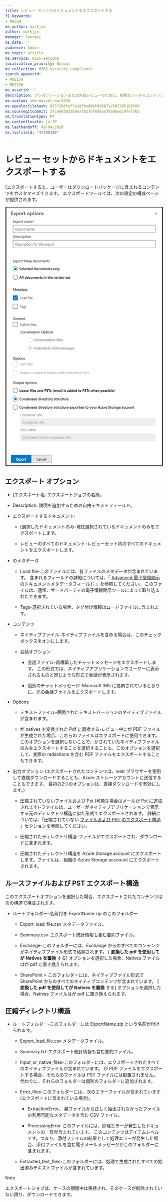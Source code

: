 ```yaml
---
title: レビュー セットからドキュメントをエクスポートする
f1.keywords:
- NOCSH
ms.author: markjjo
author: markjjo
manager: laurawi
ms.date: ''
audience: Admin
ms.topic: article
ms.service: O365-seccomp
localization_priority: Normal
ms.collection: M365-security-compliance
search.appverid:
- MOE150
- MET150
ms.assetid: ''
description: プレゼンテーションまたは外部レビューのために、校閲セットからコンテンツを選択してエクスポートする方法について説明します。
ms.custom: seo-marvel-mar2020
ms.openlocfilehash: 855f1b8fef7a1df6ed86f058b71e5027851b5f0d
ms.sourcegitcommit: 37ce0658336bea7b27bf8d6aa759deadc97e7365
ms.translationtype: MT
ms.contentlocale: ja-JP
ms.lasthandoff: 09/04/2020
ms.locfileid: "47399180"
---
```

# <a name="export-documents-from-a-review-set"></a>レビュー セットからドキュメントをエクスポートする

[エクスポートすると、ユーザーはダウンロードパッケージに含まれるコンテンツをカスタマイズできます。 エクスポートツールでは、次の設定の構成ページが提供されます。

![レビューセットからアイテムをエクスポートするためのオプション](../media/bcfc72c7-4a01-4697-9e16-2965b7f04fdb.png)

## <a name="export-options"></a>エクスポート オプション

- [エクスポート名: エクスポートジョブの名前。

- Description: 説明を追加するための自由テキストフィールド。

- エクスポートするドキュメント:

  - [選択したドキュメントのみ-現在選択されているドキュメントのみをエクスポートします。
  
  - レビューのすべてのドキュメント-レビューセット内のすべてのドキュメントをエクスポートします。

- のメタデータ
  
  - Load file-このファイルには、各ファイルのメタデータが含まれています。 含まれるフィールドの詳細については、「 [Advanced 電子情報開示のドキュメントメタデータフィールド](document-metadata-fields-in-Advanced-eDiscovery.md) 」を参照してください。 このファイルは、通常、サードパーティの電子情報開示ツールによって取り込まれたできます。
  
  - Tags-選択されている場合、タグ付け情報はロードファイルに含まれます。

- コンテンツ
  
  - ネイティブファイル-ネイティブファイルを含める場合は、このチェックボックスをオンにします。
  
  - 会話オプション
    
    - 会話ファイル-再構築したチャットメッセージをエクスポートします。 この形式では、ネイティブアプリケーションでユーザーに表示されるものと同じような形式で会話が表示されます。
    
    - 個別のチャットメッセージ-Microsoft 365 に格納されているとおりに、元の会話ファイルをエクスポートします。

- Options

  - テキストファイル-展開されたテキストバージョンのネイティブファイルが含まれます。
  
  - が natives を変換された Pdf に置換する-レビュー中にが PDF ファイルが生成された場合、これらのファイルはエクスポートに使用できます。 このオプションを選択しないことで、がされていたネイティブファイルのみをエクスポートすることを選択することも、このオプションを選択して、実際の redactions を含む PDF ファイルをエクスポートすることもできます。

- 出力オプション (エクスポートされたコンテンツは、web ブラウザーを使用して直接ダウンロードすることも、Azure ストレージアカウントに送信することもできます。 最初の2つのオプションは、直接ダウンロードを有効にします。)
  
  - 圧縮されていないファイルおよび Pst (可能な場合はメールが Pst に追加されます)-ファイルは、ユーザーがネイティブアプリケーションで表示する元のディレクトリ構造に似た形式でエクスポートされます。  詳細については、「圧縮されていない [ファイルおよび PST のエクスポート構造](#loose-files-and-pst-export-structure) 」セクションを参照してください。
  
  - 圧縮されたディレクトリ構造-ファイルがエクスポートされ、ダウンロードに含まれます。
  
  - 圧縮されたディレクトリ構造を Azure Storage account にエクスポートします。ファイルは、組織の Azure Storage accouunt にエクスポートされます。

## <a name="loose-files-and-pst-export-structure"></a>ルースファイルおよび PST エクスポート構造

このエクスポートオプションを選択した場合、エクスポートされたコンテンツは次の構造で構成されます。

- ルートフォルダー–名前付き ExportName.zip のこのフォルダー
  
  - Export_load_file.csv メタデータファイル。
  
  - Summary.csv-エクスポート統計情報も含む要約ファイル。
  
  - Exchange-このフォルダーには、Exchange からのすべてのコンテンツがネイティブファイル形式で格納されます。 [ **変換した pdf を使用してが Natives を置換** する] オプションを選択した場合、Natives ファイルはが pdf に置き換えられます。
  
  - SharePoint = このフォルダーには、ネイティブファイル形式で SharePoint からのすべてのネイティブコンテンツが含まれています。 [ **変換した pdf を使用してが Natives を置換** する] オプションを選択した場合、Natives ファイルはが pdf に置き換えられます。

## <a name="condensed-directory-structure"></a>圧縮ディレクトリ構造

- ルートフォルダー-このフォルダーには ExportName.zip という名前が付けられます。
  
  - Export_load_file.csv メタデータファイル。
  
  - Summary.txt-エクスポート統計情報も含む要約ファイル。
  
  - Input_or_native_files-このフォルダーには、エクスポートされたすべてのネイティブファイルが含まれています。 が PDF ファイルをエクスポートする場合、それらのファイルは PST ファイルには配置されません。 代わりに、それらのフォルダーは個別のフォルダーに追加されます。
  
  - Error_files-このフォルダーには、次のエラーファイルが含まれています (エクスポートに含まれている場合)。
    
    - ExtractionError。 親ファイルから正しく抽出されなかったファイルの利用可能なメタデータを含む CSV ファイル。
    
    - ProcessingError-このファイルには、処理エラーが発生したドキュメントの一覧が含まれています。 このコンテンツはアイテムレベルです。つまり、添付ファイルの結果として処理エラーが発生した場合、添付ファイルを含む電子メールメッセージがこのフォルダーに含まれます。
  
  - Extracted_text_files-このフォルダーには、処理で生成されたすべての抽出済みテキストファイルが含まれています。

> [!NOTE]
> エクスポートジョブは、ケースの期間中は保持され、そのケースが削除されていない限り、ダウンロードできます。
